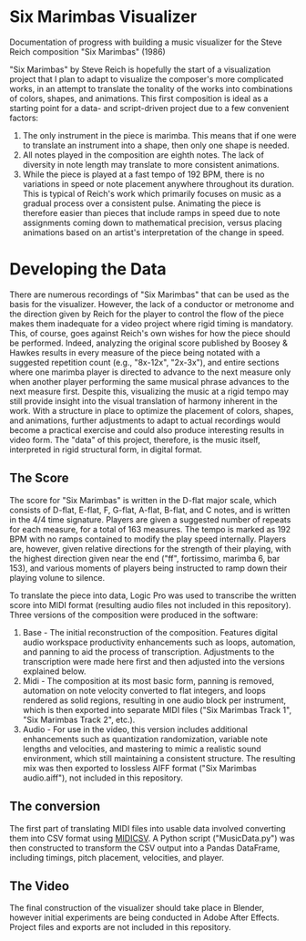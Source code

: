 # Six Marimbas Visualizer
Documentation of progress with building a music visualizer for the Steve Reich composition "Six Marimbas" (1986)

"Six Marimbas" by Steve Reich is hopefully the start of a visualization project that I plan to adapt to visualize the composer's more complicated works, in an attempt to translate the tonality of the works into combinations of colors, shapes, and animations. This first composition is ideal as a starting point for a data- and script-driven project due to a few convenient factors:

1. The only instrument in the piece is marimba. This means that if one were to translate an instrument into a shape, then only one shape is needed.
2. All notes played in the composition are eighth notes. The lack of diversity in note length may translate to more consistent animations.
3. While the piece is played at a fast tempo of 192 BPM, there is no variations in speed or note placement anywhere throughout its duration. This is typical of Reich's work which primarily focuses on music as a gradual process over a consistent pulse. Animating the piece is therefore easier than pieces that include ramps in speed due to note assignments coming down to mathematical precision, versus placing animations based on an artist's interpretation of the change in speed.

# Developing the Data

There are numerous recordings of "Six Marimbas" that can be used as the basis for the visualizer. However, the lack of a conductor or metronome and the direction given by Reich for the player to control the flow of the piece makes them inadequate for a video project where rigid timing is mandatory. This, of course, goes against Reich's own wishes for how the piece should be performed. Indeed, analyzing the original score published by Boosey & Hawkes results in every measure of the piece being notated with a suggested repetition count (e.g., "8x-12x", "2x-3x"), and entire sections where one marimba player is directed to advance to the next measure only when another player performing the same musical phrase advances to the next measure first. Despite this, visualizing the music at a rigid tempo may still provide insight into the visual translation of harmony inherent in the work. With a structure in place to optimize the placement of colors, shapes, and animations, further adjustments to adapt to actual recordings would become a practical exercise and could also produce interesting results in video form. The "data" of this project, therefore, is the music itself, interpreted in rigid structural form, in digital format.

## The Score

The score for "Six Marimbas" is written in the D-flat major scale, which consists of D-flat, E-flat, F, G-flat, A-flat, B-flat, and C notes, and is written in the 4/4 time signature. Players are given a suggested number of repeats for each measure, for a total of 163 measures. The tempo is marked as 192 BPM with no ramps contained to modify the play speed internally. Players are, however, given relative directions for the strength of their playing, with the highest direction given near the end ("ff", fortissimo, marimba 6, bar 153), and various moments of players being instructed to ramp down their playing volune to silence.

To translate the piece into data, Logic Pro was used to transcribe the written score into MIDI format (resulting audio files not included in this repository). Three versions of the composition were produced in the software:

1. Base - The initial reconstruction of the composition. Features digital audio workspace productivity enhancements such as loops, automation, and panning to aid the process of transcription. Adjustments to the transcription were made here first and then adjusted into the versions explained below.
2. Midi - The composition at its most basic form, panning is removed, automation on note velocity converted to flat integers, and loops rendered as solid regions, resulting in one audio block per instrument, which is then exported into separate MIDI files ("Six Marimbas Track 1", "Six Marimbas Track 2", etc.).
3. Audio - For use in the video, this version includes additional enhancements such as quantization randomization, variable note lengths and velocities, and mastering to mimic a realistic sound environment, which still maintaining a consistent structure. The resulting mix was then exported to lossless AIFF format ("Six Marimbas audio.aiff"), not included in this repository.

## The conversion

The first part of translating MIDI files into usable data involved converting them into CSV format using [MIDICSV](https://www.fourmilab.ch/webtools/midicsv/). A Python script ("MusicData.py") was then constructed to transform the CSV output into a Pandas DataFrame, including timings, pitch placement, velocities, and player.

## The Video

The final construction of the visualizer should take place in Blender, however initial experiments are being conducted in Adobe After Effects. Project files and exports are not included in this repository.
